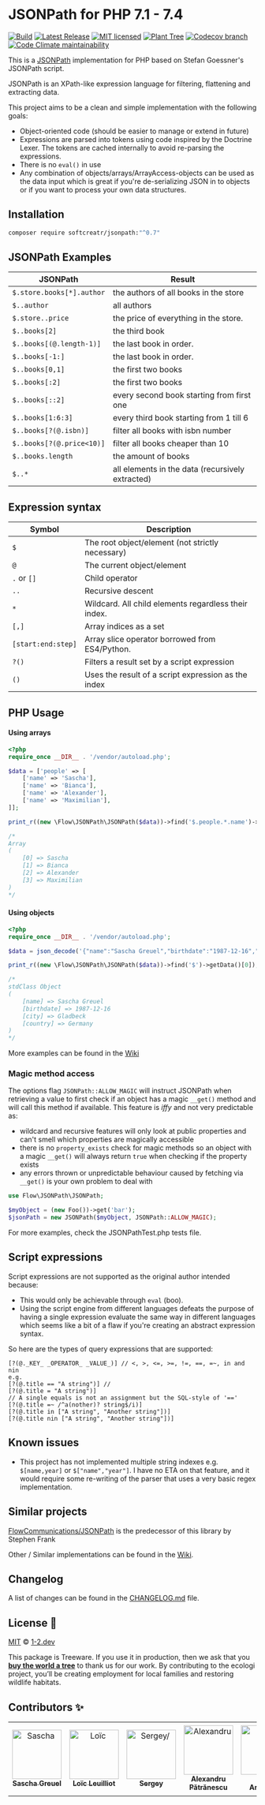 # JSONPath for PHP 7.1 - 7.4

[![Build](https://img.shields.io/github/actions/workflow/status/SoftCreatR/JSONPath/.github/workflows/Test.yml?branch=PHP7)](https://github.com/SoftCreatR/JSONPath/blob/PHP7/.github/workflows/Test.yml)
[![Latest Release](https://img.shields.io/packagist/v/SoftCreatR/JSONPath?color=blue&label=Latest%20Release)](https://packagist.org/packages/softcreatr/jsonpath)
[![MIT licensed](https://img.shields.io/badge/license-MIT-blue.svg)](./LICENSE) [![Plant Tree](https://img.shields.io/badge/dynamic/json?color=brightgreen&label=Plant%20Tree&query=%24.total&url=https%3A%2F%2Fpublic.offset.earth%2Fusers%2Fsoftcreatr%2Ftrees)](https://ecologi.com/softcreatr?r=61212ab3fc69b8eb8a2014f4)
[![Codecov branch](https://img.shields.io/codecov/c/github/SoftCreatR/JSONPath)](https://codecov.io/gh/SoftCreatR/JSONPath)
[![Code Climate maintainability](https://img.shields.io/codeclimate/maintainability-percentage/SoftCreatR/JSONPath)](https://codeclimate.com/github/SoftCreatR/JSONPath)

This is a [JSONPath](http://goessner.net/articles/JsonPath/) implementation for PHP based on Stefan Goessner's JSONPath script.

JSONPath is an XPath-like expression language for filtering, flattening and extracting data.

This project aims to be a clean and simple implementation with the following goals:

 - Object-oriented code (should be easier to manage or extend in future)
 - Expressions are parsed into tokens using code inspired by the Doctrine Lexer. The tokens are cached internally to avoid re-parsing the expressions.
 - There is no `eval()` in use
 - Any combination of objects/arrays/ArrayAccess-objects can be used as the data input which is great if you're de-serializing JSON in to objects or if you want to process your own data structures.

## Installation

```bash
composer require softcreatr/jsonpath:"^0.7"
```

## JSONPath Examples

JSONPath                  | Result
--------------------------|-------------------------------------
`$.store.books[*].author` | the authors of all books in the store
`$..author`               | all authors
`$.store..price`          | the price of everything in the store.
`$..books[2]`             | the third book
`$..books[(@.length-1)]`  | the last book in order.
`$..books[-1:]`           | the last book in order.
`$..books[0,1]`           | the first two books
`$..books[:2]`            | the first two books
`$..books[::2]`           | every second book starting from first one
`$..books[1:6:3]`         | every third book starting from 1 till 6
`$..books[?(@.isbn)]`     | filter all books with isbn number
`$..books[?(@.price<10)]` | filter all books cheaper than 10
`$..books.length`         | the amount of books
`$..*`                    | all elements in the data (recursively extracted)


Expression syntax
---

Symbol                | Description
----------------------|-------------------------
`$`                   | The root object/element (not strictly necessary)
`@`                   | The current object/element
`.` or `[]`           | Child operator
`..`                  | Recursive descent
`*`                   | Wildcard. All child elements regardless their index.
`[,]`                 | Array indices as a set
`[start:end:step]`    | Array slice operator borrowed from ES4/Python.
`?()`                 | Filters a result set by a script expression
`()`                  | Uses the result of a script expression as the index

## PHP Usage

#### Using arrays

```php
<?php
require_once __DIR__ . '/vendor/autoload.php';

$data = ['people' => [
    ['name' => 'Sascha'],
    ['name' => 'Bianca'],
    ['name' => 'Alexander'],
    ['name' => 'Maximilian'],
]];

print_r((new \Flow\JSONPath\JSONPath($data))->find('$.people.*.name')->getData());

/*
Array
(
    [0] => Sascha
    [1] => Bianca
    [2] => Alexander
    [3] => Maximilian
)
*/
```

#### Using objects

```php
<?php
require_once __DIR__ . '/vendor/autoload.php';

$data = json_decode('{"name":"Sascha Greuel","birthdate":"1987-12-16","city":"Gladbeck","country":"Germany"}', false);

print_r((new \Flow\JSONPath\JSONPath($data))->find('$')->getData()[0]);

/*
stdClass Object
(
    [name] => Sascha Greuel
    [birthdate] => 1987-12-16
    [city] => Gladbeck
    [country] => Germany
)
*/
```

More examples can be found in the [Wiki](https://github.com/SoftCreatR/JSONPath/wiki/Queries)

### Magic method access

The options flag `JSONPath::ALLOW_MAGIC` will instruct JSONPath when retrieving a value to first check if an object
has a magic `__get()` method and will call this method if available. This feature is *iffy* and
not very predictable as:

-  wildcard and recursive features will only look at public properties and can't smell which properties are magically accessible
-  there is no `property_exists` check for magic methods so an object with a magic `__get()` will always return `true` when checking
   if the property exists
-   any errors thrown or unpredictable behaviour caused by fetching via `__get()` is your own problem to deal with

```php
use Flow\JSONPath\JSONPath;

$myObject = (new Foo())->get('bar');
$jsonPath = new JSONPath($myObject, JSONPath::ALLOW_MAGIC);
```

For more examples, check the JSONPathTest.php tests file.

## Script expressions

Script expressions are not supported as the original author intended because:

-   This would only be achievable through `eval` (boo).
-   Using the script engine from different languages defeats the purpose of having a single expression evaluate the same way in different
    languages which seems like a bit of a flaw if you're creating an abstract expression syntax.

So here are the types of query expressions that are supported:

	[?(@._KEY_ _OPERATOR_ _VALUE_)] // <, >, <=, >=, !=, ==, =~, in and nin
	e.g.
	[?(@.title == "A string")] //
	[?(@.title = "A string")]
	// A single equals is not an assignment but the SQL-style of '=='
	[?(@.title =~ /^a(nother)? string$/i)]
	[?(@.title in ["A string", "Another string"])]
	[?(@.title nin ["A string", "Another string"])]
	
## Known issues

- This project has not implemented multiple string indexes e.g. `$[name,year]` or `$["name","year"]`. I have no ETA on that feature, and it would require some re-writing of the parser that uses a very basic regex implementation.

## Similar projects

[FlowCommunications/JSONPath](https://github.com/FlowCommunications/JSONPath) is the predecessor of this library by Stephen Frank

Other / Similar implementations can be found in the [Wiki](https://github.com/SoftCreatR/JSONPath/wiki/Other-Implementations).

## Changelog

A list of changes can be found in the [CHANGELOG.md](CHANGELOG.md) file. 

## License 🌳

[MIT](LICENSE.md) © [1-2.dev](https://1-2.dev)

This package is Treeware. If you use it in production, then we ask that you [**buy the world a tree**](https://ecologi.com/softcreatr?r=61212ab3fc69b8eb8a2014f4) to thank us for our work. By contributing to the ecologi project, you’ll be creating employment for local families and restoring wildlife habitats.

## Contributors ✨

<table>
<tr>
    <td align="center" style="word-wrap: break-word; width: 150.0; height: 150.0">
        <a href=https://github.com/SoftCreatR>
            <img src=https://avatars.githubusercontent.com/u/81188?v=4 width="100;"  alt=Sascha Greuel/>
            <br />
            <sub style="font-size:14px"><b>Sascha Greuel</b></sub>
        </a>
    </td>
    <td align="center" style="word-wrap: break-word; width: 150.0; height: 150.0">
        <a href=https://github.com/warlof>
            <img src=https://avatars.githubusercontent.com/u/648753?v=4 width="100;"  alt=Loïc Leuilliot/>
            <br />
            <sub style="font-size:14px"><b>Loïc Leuilliot</b></sub>
        </a>
    </td>
    <td align="center" style="word-wrap: break-word; width: 150.0; height: 150.0">
        <a href=https://github.com/SG5>
            <img src=https://avatars.githubusercontent.com/u/3931761?v=4 width="100;"  alt=Sergey/>
            <br />
            <sub style="font-size:14px"><b>Sergey</b></sub>
        </a>
    </td>
    <td align="center" style="word-wrap: break-word; width: 150.0; height: 150.0">
        <a href=https://github.com/drealecs>
            <img src=https://avatars.githubusercontent.com/u/209984?v=4 width="100;"  alt=Alexandru Pătrănescu/>
            <br />
            <sub style="font-size:14px"><b>Alexandru Pătrănescu</b></sub>
        </a>
    </td>
    <td align="center" style="word-wrap: break-word; width: 150.0; height: 150.0">
        <a href=https://github.com/oleg-andreyev>
            <img src=https://avatars.githubusercontent.com/u/1244112?v=4 width="100;"  alt=Oleg Andreyev/>
            <br />
            <sub style="font-size:14px"><b>Oleg Andreyev</b></sub>
        </a>
    </td>
</tr>
</table>

